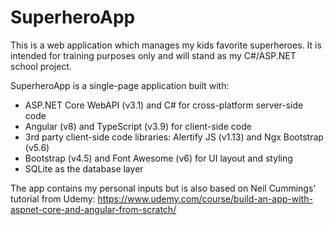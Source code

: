 # SuperheroApp

This is a web application which manages my kids favorite superheroes. It is intended for training purposes only and will stand as my C#/ASP.NET school project.

SuperheroApp is a single-page application built with:
- ASP.NET Core WebAPI (v3.1) and C# for cross-platform server-side code
- Angular (v8) and TypeScript (v3.9) for client-side code
- 3rd party client-side code libraries: Alertify JS (v1.13) and Ngx Bootstrap (v5.6) 
- Bootstrap (v4.5) and Font Awesome (v6) for UI layout and styling
- SQLite as the database layer

The app contains my personal inputs but is also based on Neil Cummings' tutorial from Udemy: https://www.udemy.com/course/build-an-app-with-aspnet-core-and-angular-from-scratch/
